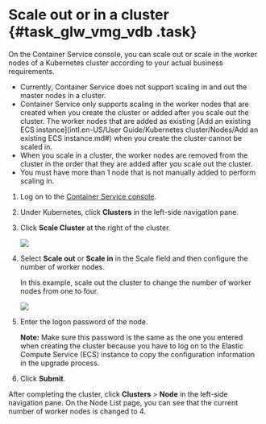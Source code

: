# Scale out or in a cluster {#task_glw_vmg_vdb .task}

On the Container Service console, you can scale out or scale in the worker nodes of a Kubernetes cluster according to your actual business requirements.

-   Currently, Container Service does not support scaling in and out the master nodes in a cluster.
-   Container Service only supports scaling in the worker nodes that are created when you create the cluster or added after you scale out the cluster. The worker nodes that are added as existing [Add an existing ECS instance](intl.en-US/User Guide/Kubernetes cluster/Nodes/Add an existing ECS instance.md#) when you create the cluster cannot be scaled in.
-   When you scale in a cluster, the worker nodes are removed from the cluster in the order that they are added after you scale out the cluster.
-   You must have more than 1 node that is not manually added to perform scaling in.

1.  Log on to the [Container Service console](https://cs.console.aliyun.com). 
2.  Under Kubernetes, click **Clusters** in the left-side navigation pane. 
3.  Click **Scale Cluster** at the right of the cluster. 

    ![](http://static-aliyun-doc.oss-cn-hangzhou.aliyuncs.com/assets/img/16647/153913634410904_en-US.png)

4.  Select **Scale out** or **Scale in** in the Scale field and then configure the number of worker nodes. 

    In this example, scale out the cluster to change the number of worker nodes from one to four.

    ![](http://static-aliyun-doc.oss-cn-hangzhou.aliyuncs.com/assets/img/16647/153913634410905_en-US.png)

5.  Enter the logon password of the node. 

    **Note:** Make sure this password is the same as the one you entered when creating the cluster because you have to log on to the Elastic Compute Service \(ECS\) instance to copy the configuration information in the upgrade process.

6.  Click **Submit**. 

After completing the cluster, click **Clusters** \> **Node** in the left-side navigation pane. On the Node List page, you can see that the current number of worker nodes is changed to 4.


